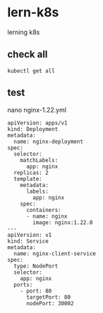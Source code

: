 # lern-k8s
lerning k8s

## check all 

````
kubectl get all
````
## test 

nano nginx-1.22.yml

````
apiVersion: apps/v1
kind: Deployment
metadata:
  name: nginx-deployment
spec:
  selector:
    matchLabels:
      app: nginx
  replicas: 2
  template:
    metadata:
      labels:
        app: nginx
    spec:
      containers:
      - name: nginx
        image: nginx:1.22.0
---
apiVersion: v1
kind: Service
metadata:
  name: nginx-client-service
spec:
  type: NodePort
  selector:
    app: nginx
  ports:
    - port: 80
      targetPort: 80
      nodePort: 30002
````      
